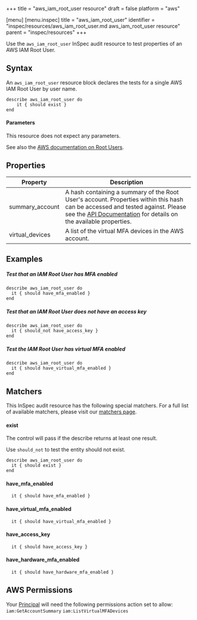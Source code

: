 +++
title = "aws_iam_root_user resource"
draft = false
platform = "aws"

[menu]
  [menu.inspec]
    title = "aws_iam_root_user"
    identifier = "inspec/resources/aws_iam_root_user.md aws_iam_root_user resource"
    parent = "inspec/resources"
+++


Use the `aws_iam_root_user` InSpec audit resource to test properties of an AWS IAM Root User.

## Syntax

An `aws_iam_root_user` resource block declares the tests for a single AWS IAM Root User by user name.

    describe aws_iam_root_user do
        it { should exist }
    end
    
#### Parameters

This resource does not expect any parameters.

See also the [AWS documentation on Root Users](https://docs.aws.amazon.com/IAM/latest/UserGuide/id_root-user.html).

## Properties

|Property                  | Description|
| ---                      | --- |
|summary_account | A hash containing a summary of the Root User's account. Properties within this hash can be accessed and tested against. Please see the [API Documentation](https://docs.aws.amazon.com/IAM/latest/APIReference/API_GetAccountSummary.html) for details on the available properties. |
|virtual_devices | A list of the virtual MFA devices in the AWS account. |

## Examples

##### Test that an IAM Root User has MFA enabled
    describe aws_iam_root_user do
      it { should have_mfa_enabled }
    end

##### Test that an IAM Root User does not have an access key
    describe aws_iam_root_user do
      it { should_not have_access_key }
    end
    
##### Test the IAM Root User has virtual MFA enabled
    describe aws_iam_root_user do
      it { should have_virtual_mfa_enabled }
    end


## Matchers

This InSpec audit resource has the following special matchers. For a full list of available matchers, please visit our [matchers page](https://www.inspec.io/docs/reference/matchers/).

#### exist

The control will pass if the describe returns at least one result.

Use `should_not` to test the entity should not exist.

    describe aws_iam_root_user do
      it { should exist }
    end
    
#### have_mfa_enabled
      it { should have_mfa_enabled }    

#### have_virtual_mfa_enabled
      it { should have_virtual_mfa_enabled }

#### have_access_key
      it { should have_access_key }    
      
#### have_hardware_mfa_enabled
      it { should have_hardware_mfa_enabled }    
    

## AWS Permissions

Your [Principal](https://docs.aws.amazon.com/IAM/latest/UserGuide/intro-structure.html#intro-structure-principal) will need the following permissions action set to allow: 
`iam:GetAccountSummary` 
`iam:ListVirtualMFADevices` 
